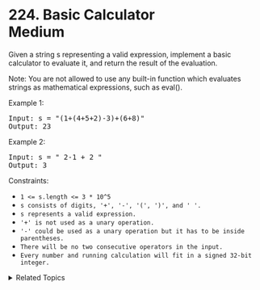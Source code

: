 # 224. Basic Calculator<br> Medium

Given a string s representing a valid expression, implement a basic calculator to evaluate it, and return the result of the evaluation.

Note: You are not allowed to use any built-in function which evaluates strings as mathematical expressions, such as eval().

Example 1:

<pre>
Input: s = "(1+(4+5+2)-3)+(6+8)"
Output: 23
</pre>

Example 2:

<pre>
Input: s = " 2-1 + 2 "
Output: 3
</pre>

Constraints:

- `1 <= s.length <= 3 * 10^5`
- `s consists of digits, '+', '-', '(', ')', and ' '.`
- `s represents a valid expression.`
- `'+' is not used as a unary operation.`
- `'-' could be used as a unary operation but it has to be inside parentheses.`
- `There will be no two consecutive operators in the input.`
- `Every number and running calculation will fit in a signed 32-bit integer.`

<details>

<summary> Related Topics </summary>

-   `Math`
-   `String`
-	`Stack`

</details>